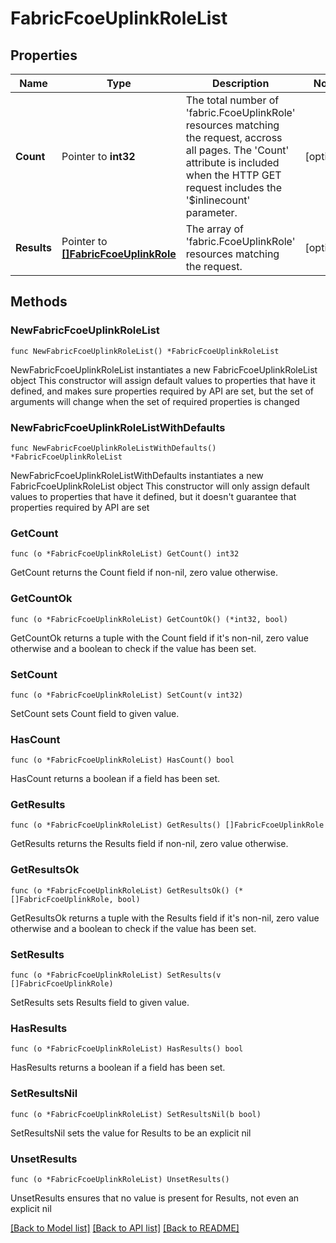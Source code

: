 # FabricFcoeUplinkRoleList

## Properties

Name | Type | Description | Notes
------------ | ------------- | ------------- | -------------
**Count** | Pointer to **int32** | The total number of &#39;fabric.FcoeUplinkRole&#39; resources matching the request, accross all pages. The &#39;Count&#39; attribute is included when the HTTP GET request includes the &#39;$inlinecount&#39; parameter. | [optional] 
**Results** | Pointer to [**[]FabricFcoeUplinkRole**](FabricFcoeUplinkRole.md) | The array of &#39;fabric.FcoeUplinkRole&#39; resources matching the request. | [optional] 

## Methods

### NewFabricFcoeUplinkRoleList

`func NewFabricFcoeUplinkRoleList() *FabricFcoeUplinkRoleList`

NewFabricFcoeUplinkRoleList instantiates a new FabricFcoeUplinkRoleList object
This constructor will assign default values to properties that have it defined,
and makes sure properties required by API are set, but the set of arguments
will change when the set of required properties is changed

### NewFabricFcoeUplinkRoleListWithDefaults

`func NewFabricFcoeUplinkRoleListWithDefaults() *FabricFcoeUplinkRoleList`

NewFabricFcoeUplinkRoleListWithDefaults instantiates a new FabricFcoeUplinkRoleList object
This constructor will only assign default values to properties that have it defined,
but it doesn't guarantee that properties required by API are set

### GetCount

`func (o *FabricFcoeUplinkRoleList) GetCount() int32`

GetCount returns the Count field if non-nil, zero value otherwise.

### GetCountOk

`func (o *FabricFcoeUplinkRoleList) GetCountOk() (*int32, bool)`

GetCountOk returns a tuple with the Count field if it's non-nil, zero value otherwise
and a boolean to check if the value has been set.

### SetCount

`func (o *FabricFcoeUplinkRoleList) SetCount(v int32)`

SetCount sets Count field to given value.

### HasCount

`func (o *FabricFcoeUplinkRoleList) HasCount() bool`

HasCount returns a boolean if a field has been set.

### GetResults

`func (o *FabricFcoeUplinkRoleList) GetResults() []FabricFcoeUplinkRole`

GetResults returns the Results field if non-nil, zero value otherwise.

### GetResultsOk

`func (o *FabricFcoeUplinkRoleList) GetResultsOk() (*[]FabricFcoeUplinkRole, bool)`

GetResultsOk returns a tuple with the Results field if it's non-nil, zero value otherwise
and a boolean to check if the value has been set.

### SetResults

`func (o *FabricFcoeUplinkRoleList) SetResults(v []FabricFcoeUplinkRole)`

SetResults sets Results field to given value.

### HasResults

`func (o *FabricFcoeUplinkRoleList) HasResults() bool`

HasResults returns a boolean if a field has been set.

### SetResultsNil

`func (o *FabricFcoeUplinkRoleList) SetResultsNil(b bool)`

 SetResultsNil sets the value for Results to be an explicit nil

### UnsetResults
`func (o *FabricFcoeUplinkRoleList) UnsetResults()`

UnsetResults ensures that no value is present for Results, not even an explicit nil

[[Back to Model list]](../README.md#documentation-for-models) [[Back to API list]](../README.md#documentation-for-api-endpoints) [[Back to README]](../README.md)


